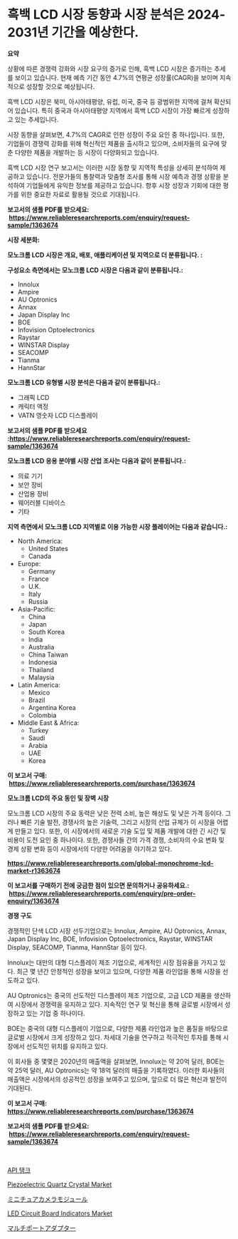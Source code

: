 <p><h1>흑백 LCD 시장 동향과 시장 분석은 2024-2031년 기간을 예상한다.</h1></p><p><strong>요약</strong></p>
<p><p>상황에 따른 경쟁력 강화와 시장 요구의 증가로 인해, 흑백 LCD 시장은 증가하는 추세를 보이고 있습니다. 현재 예측 기간 동안 4.7%의 연평균 성장률(CAGR)을 보이며 지속적으로 성장할 것으로 예상됩니다.</p><p>흑백 LCD 시장은 북미, 아시아태평양, 유럽, 미국, 중국 등 광범위한 지역에 걸쳐 확산되어 있습니다. 특히 중국과 아시아태평양 지역에서 흑백 LCD 시장이 가장 빠르게 성장하고 있는 추세입니다. </p><p>시장 동향을 살펴보면, 4.7%의 CAGR로 인한 성장이 주요 요인 중 하나입니다. 또한, 기업들이 경쟁력 강화를 위해 혁신적인 제품을 출시하고 있으며, 소비자들의 요구에 맞춘 다양한 제품을 개발하는 등 시장이 다양화되고 있습니다.</p><p>흑백 LCD 시장 연구 보고서는 이러한 시장 동향 및 지역적 특성을 상세히 분석하여 제공하고 있습니다. 전문가들의 통찰력과 맞춤형 조사를 통해 시장 예측과 경쟁 상황을 분석하여 기업들에게 유익한 정보를 제공하고 있습니다. 향후 시장 성장과 기회에 대한 평가를 위한 중요한 자료로 활용될 것으로 기대됩니다.</p></p>
<p><strong>보고서의 샘플 PDF를 받으세요: &nbsp;<a href="https://www.reliableresearchreports.com/enquiry/request-sample/1363674">https://www.reliableresearchreports.com/enquiry/request-sample/1363674</a></strong></p>
<p><strong>시장 세분화:</strong></p>
<p><strong> 모노크롬 LCD 시장은 개요, 배포, 애플리케이션 및 지역으로 더 분류됩니다. :</strong></p>
<p><strong>구성요소 측면에서는 모노크롬 LCD 시장은 다음과 같이 분류됩니다.:</strong></p>
<p><ul><li>Innolux</li><li>Ampire</li><li>AU Optronics</li><li>Annax</li><li>Japan Display Inc</li><li>BOE</li><li>Infovision Optoelectronics</li><li>Raystar</li><li>WINSTAR Display</li><li>SEACOMP</li><li>Tianma</li><li>HannStar</li></ul></p>
<p><strong> 모노크롬 LCD 유형별 시장 분석은 다음과 같이 분류됩니다.:</strong></p>
<p><ul><li>그래픽 LCD</li><li>캐릭터 액정</li><li>VATN 영숫자 LCD 디스플레이</li></ul></p>
<p><strong>보고서의 샘플 PDF를 받으세요 :<a href="https://www.reliableresearchreports.com/enquiry/request-sample/1363674">https://www.reliableresearchreports.com/enquiry/request-sample/1363674</a></strong></p>
<p><strong> 모노크롬 LCD 응용 분야별 시장 산업 조사는 다음과 같이 분류됩니다.:</strong></p>
<p><ul><li>의료 기기</li><li>보안 장비</li><li>산업용 장비</li><li>웨어러블 디바이스</li><li>기타</li></ul></p>
<p><strong>지역 측면에서 모노크롬 LCD 지역별로 이용 가능한 시장 플레이어는 다음과 같습니다.:</strong></p>
<p><ul>
    <li>
        North America:
        <ul>
            <li>United States</li>
            <li>Canada</li>
        </ul>
    </li>
    <li>
        Europe:
        <ul>
            <li>Germany</li>
            <li>France</li>
            <li>U.K.</li>
            <li>Italy</li>
            <li>Russia</li>
        </ul>
    </li>
    <li>
        Asia-Pacific:
        <ul>
            <li>China</li>
            <li>Japan</li>
            <li>South Korea</li>
            <li>India</li>
            <li>Australia</li>
            <li>China Taiwan</li>
            <li>Indonesia</li>
            <li>Thailand</li>
            <li>Malaysia</li>
        </ul>
    </li>
    <li>
        Latin America:
        <ul>
            <li>Mexico</li>
            <li>Brazil</li>
            <li>Argentina Korea</li>
            <li>Colombia</li>
        </ul>
    </li>
    <li>
        Middle East & Africa:
        <ul>
            <li>Turkey</li>
            <li>Saudi</li>
            <li>Arabia</li>
            <li>UAE</li>
            <li>Korea</li>
        </ul>
    </li>
    </ul></p>
<p><strong>이 보고서 구매: &nbsp;<a href="https://www.reliableresearchreports.com/purchase/1363674">https://www.reliableresearchreports.com/purchase/1363674</a></strong></p>
<p><strong>모노크롬 LCD의 주요 동인 및 장벽 시장</strong></p>
<p><p>모노크롬 LCD 시장의 주요 동력은 낮은 전력 소비, 높은 해상도 및 낮은 가격 등이다. 그러나 빠른 기술 발전, 경쟁사의 높은 기술력, 그리고 시장의 산업 규제가 이 시장을 어렵게 만들고 있다. 또한, 이 시장에서의 새로운 기술 도입 및 제품 개발에 대한 긴 시간 및 비용이 도전 요인 중 하나이다. 또한, 경쟁사들 간의 가격 경쟁, 소비자의 수요 변화 및 경제 상황 변화 등이 시장에서의 다양한 어려움을 야기하고 있다.</p></p>
<p><strong><a href="https://www.reliableresearchreports.com/global-monochrome-lcd-market-r1363674">https://www.reliableresearchreports.com/global-monochrome-lcd-market-r1363674</a></strong></p>
<p><strong>이 보고서를 구매하기 전에 궁금한 점이 있으면 문의하거나 공유하세요.: &nbsp;<a href="https://www.reliableresearchreports.com/enquiry/pre-order-enquiry/1363674">https://www.reliableresearchreports.com/enquiry/pre-order-enquiry/1363674</a></strong></p>
<p><strong>경쟁 구도</strong></p>
<p><p>경쟁적인 단색 LCD 시장 선두기업으로는 Innolux, Ampire, AU Optronics, Annax, Japan Display Inc, BOE, Infovision Optoelectronics, Raystar, WINSTAR Display, SEACOMP, Tianma, HannStar 등이 있다. </p><p>Innolux는 대만의 대형 디스플레이 제조 기업으로, 세계적인 시장 점유율을 가지고 있다. 최근 몇 년간 안정적인 성장을 보이고 있으며, 다양한 제품 라인업을 통해 시장을 선도하고 있다.</p><p>AU Optronics는 중국의 선도적인 디스플레이 제조 기업으로, 고급 LCD 제품을 생산하여 시장에서 경쟁력을 유지하고 있다. 지속적인 연구 및 혁신을 통해 글로벌 시장에서 성장하고 있는 기업 중 하나이다.</p><p>BOE는 중국의 대형 디스플레이 기업으로, 다양한 제품 라인업과 높은 품질을 바탕으로 글로벌 시장에서 크게 성장하고 있다. 차세대 기술을 연구하고 적극적인 투자를 통해 시장에서 선도적인 위치를 유지하고 있다.</p><p>이 회사들 중 몇몇은 2020년의 매출액을 살펴보면, Innolux는 약 20억 달러, BOE는 약 25억 달러, AU Optronics는 약 18억 달러의 매출을 기록하였다. 이러한 회사들의 매출액은 시장에서의 성공적인 성장을 보여주고 있으며, 앞으로 더 많은 혁신과 발전이 기대된다.</p></p>
<p><strong>이 보고서 구매: &nbsp; <a href="https://www.reliableresearchreports.com/purchase/1363674">https://www.reliableresearchreports.com/purchase/1363674</a></strong></p>
<p><strong>보고서의 샘플 PDF를 받으세요: &nbsp;<a href="https://www.reliableresearchreports.com/enquiry/request-sample/1363674">https://www.reliableresearchreports.com/enquiry/request-sample/1363674</a></strong><strong></strong></p>
<p>&nbsp;</p>
<p><p><a href="https://medium.com/@abelusikowski95672023/api-%ED%83%B1%ED%81%AC-%EC%8B%9C%EC%9E%A5-%EB%8F%99%ED%96%A5-%EB%B0%8F-%EC%8B%9C%EC%9E%A5-%EB%B6%84%EC%84%9D%EC%9D%80-2024-2031%EB%85%84%EA%B9%8C%EC%A7%80-%EC%98%88%EC%B8%A1%EB%90%A9%EB%8B%88%EB%8B%A4-eba93fb17187">API 탱크</a></p><p><a href="https://issuu.com/reportprime-2/docs/piezoelectric-quartz-crystal-market-size-2030.pptx">Piezoelectric Quartz Crystal Market</a></p><p><a href="https://github.com/hwbcz413288296/Market-Research-Report-List-1/blob/main/198397831449.md">ミニチュアカメラモジュール</a></p><p><a href="https://www.linkedin.com/pulse/led-circuit-board-indicators-market-outlook-industry-overview-qyujf?trackingId=Sl2Wzaf3K1WdRziHrZd7gg%3D%3D">LED Circuit Board Indicators Market</a></p><p><a href="https://github.com/efcvopdgkdx128/Market-Research-Report-List-1/blob/main/148364431448.md">マルチポートアダプター</a></p></p>